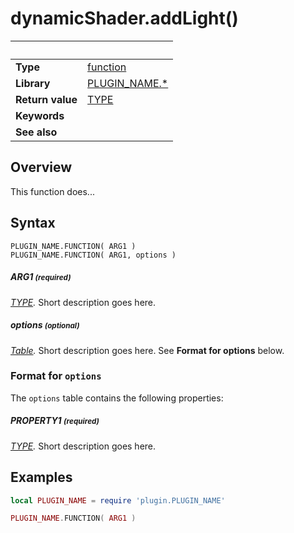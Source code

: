 # dynamicShader.addLight()

|                      | &nbsp; 
| -------------------- | ---------------------------------------------------------------
| __Type__             | [function](http://docs.coronalabs.com/api/type/Function.html)
| __Library__          | [PLUGIN_NAME.*](Readme.markdown)
| __Return value__     | [TYPE]()
| __Keywords__         | 
| __See also__         | 


## Overview

This function does...


## Syntax

	PLUGIN_NAME.FUNCTION( ARG1 )
	PLUGIN_NAME.FUNCTION( ARG1, options )

##### ARG1 <small>(required)</small>
_[TYPE]()._ Short description goes here.

##### options <small>(optional)</small>
_[Table](http://docs.coronalabs.com/api/type/Table.html)._ Short description goes here. See **Format for options** below.


### Format for `options`

The `options` table contains the following properties:

##### PROPERTY1 <small>(required)</small>
_[TYPE]()._ Short description goes here.


## Examples

``````lua
local PLUGIN_NAME = require 'plugin.PLUGIN_NAME'

PLUGIN_NAME.FUNCTION( ARG1 )
``````
